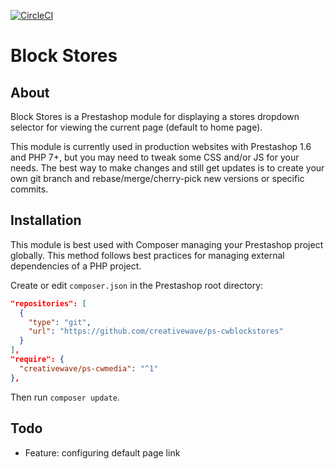 [![CircleCI](https://circleci.com/gh/creativewave/ps-cwblockstores/tree/master.svg?style=shield&circle-token=3e6c2f631fa574fafff98cf2265da5d5ae2f142c)](https://circleci.com/gh/creativewave/ps-cwblockstores/tree/master)

# Block Stores

## About

Block Stores is a Prestashop module for displaying a stores dropdown selector for viewing the current page (default to home page).

This module is currently used in production websites with Prestashop 1.6 and PHP 7+, but you may need to tweak some CSS and/or JS for your needs. The best way to make changes and still get updates is to create your own git branch and rebase/merge/cherry-pick new versions or specific commits.

## Installation

This module is best used with Composer managing your Prestashop project globally. This method follows best practices for managing external dependencies of a PHP project.

Create or edit `composer.json` in the Prestashop root directory:

```json
"repositories": [
  {
    "type": "git",
    "url": "https://github.com/creativewave/ps-cwblockstores"
  }
],
"require": {
  "creativewave/ps-cwmedia": "^1"
},

```

Then run `composer update`.

## Todo

* Feature: configuring default page link
